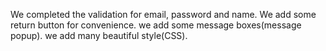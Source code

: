 We completed the validation for email, password and name.
We add some return button for convenience.
we add some message boxes(message popup).
we add many beautiful style(CSS).
